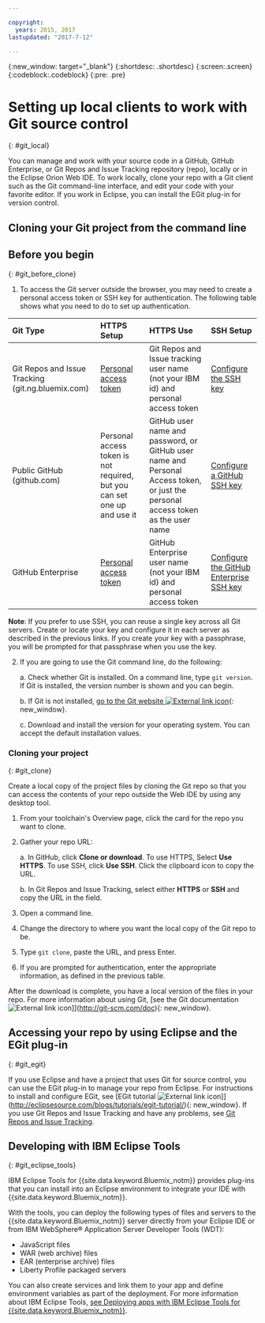 ```yaml
---

copyright:
  years: 2015, 2017
lastupdated: "2017-7-12"

---
```


{:new_window: target="_blank"}
{:shortdesc: .shortdesc}
{:screen:.screen}
{:codeblock:.codeblock}
{:pre: .pre}

# Setting up local clients to work with Git source control
{: #git_local}


You can manage and work with your source code in a GitHub, GitHub Enterprise, or Git Repos and Issue Tracking repository (repo), locally or in the Eclipse Orion Web IDE. To work locally, clone your repo with a Git client such as the Git command-line interface, and edit your code with your favorite editor. If you work in Eclipse, you can install the EGit plug-in for version control.

## Cloning your Git project from the command line


## Before you begin
{: #git_before_clone}

1. To access the Git server outside the browser, you may need to create a personal access token or SSH key for authentication.   The following table shows what you need to do to set up authentication.

| Git Type  | HTTPS Setup | HTTPS Use |  SSH Setup |
|:-----------|:-------------|:------------|:-------------|
| Git Repos and Issue Tracking (git.ng.bluemix.com) | [Personal access token](/docs/ContinuousDelivery/git_working.html#create_pat) | Git Repos and Issue tracking user name (not your IBM id) and personal access token | [Configure the SSH key](/docs/ContinuousDelivery/git_working.html#create_ssh) |
| Public GitHub (github.com) | Personal access token is not required, but you can set one up and use it | GitHub user name and password, or GitHub user name and Personal Access token, or just the personal access token as the user name | [Configure a GitHub SSH key](https://help.github.com/articles/generating-a-new-ssh-key-and-adding-it-to-the-ssh-agent/) |
| GitHub Enterprise | [Personal access token](/docs/services/ghededicated/index.html#gheded_getting_started#ghe_auth) | GitHub Enterprise user name (not your IBM id) and personal access token | [Configure the GitHub Enterprise SSH key](/docs/services/ghededicated/index.html#gheded_getting_started#ghe_auth) |

**Note**: If you prefer to use SSH, you can reuse a single key across all Git servers. Create or locate your key and configure it in each server as described in the previous links. If you create your key with a passphrase, you will be prompted for that passphrase when you use the key.

2. If you are going to use the Git command line, do the following:

    a. Check whether Git is installed. On a command line, type `git version`. If Git is installed, the version number is shown and you can begin.

    b. If Git is not installed, [go to the Git website ![External link icon](../../icons/launch-glyph.svg "External link icon")](http://git-scm.com/downloads){: new_window}.

    c. Download and install the version for your operating system. You can accept the default installation values.


### Cloning your project
{: #git_clone}

Create a local copy of the project files by cloning the Git repo so that you can access the contents of your repo outside the Web IDE by using any desktop tool.

1. From your toolchain's Overview page, click the card for the repo you want to clone.

2. Gather your repo URL:

   a. In GitHub, click **Clone or download**. To use HTTPS, Select **Use HTTPS**.  To use SSH, click **Use SSH**. Click the clipboard icon to copy the URL.

   b. In Git Repos and Issue Tracking, select either **HTTPS** or **SSH** and copy the URL in the field.

3. Open a command line.

4. Change the directory to where you want the local copy of the Git repo to be.

5. Type `git clone`, paste the URL, and press Enter.

6. If you are prompted for authentication, enter the appropriate information, as defined in the previous table.


After the download is complete, you have a local version of the files in your repo. For more information about using Git, [see the Git documentation ![External link icon](../../icons/launch-glyph.svg "External link icon")]](http://git-scm.com/doc){: new_window}.


## Accessing your repo by using Eclipse and the EGit plug-in
{: #git_egit}

If you use Eclipse and have a project that uses Git for source control, you can use the EGit plug-in to manage your repo from Eclipse. For instructions to install and configure EGit, see [EGit tutorial ![External link icon](../../icons/launch-glyph.svg "External link icon")]](http://eclipsesource.com/blogs/tutorials/egit-tutorial/){: new_window}.
If you use Git Repos and Issue Tracking and have any problems, see [Git Repos and Issue Tracking](git_working.html#git_local).

## Developing with IBM Eclipse Tools
{: #git_eclipse_tools}

IBM Eclipse Tools for {{site.data.keyword.Bluemix_notm}} provides plug-ins that you can install into an Eclipse environment to integrate your IDE with {{site.data.keyword.Bluemix_notm}}.

With the tools, you can deploy the following types of files and servers to the {{site.data.keyword.Bluemix_notm}} server directly from your Eclipse IDE or from IBM WebSphere&reg; Application Server Developer Tools (WDT):

* JavaScript files
* WAR (web archive) files
* EAR (enterprise archive) files
* Liberty Profile packaged servers

You can also create services and link them to your app and define environment variables as part of the deployment. For more information about IBM Eclipse Tools, [see Deploying apps with IBM Eclipse Tools for {{site.data.keyword.Bluemix_notm}}](../../manageapps/eclipsetools/eclipsetools.html).

